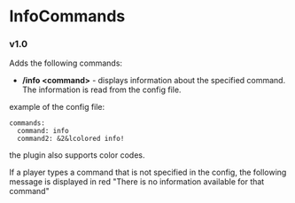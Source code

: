 # InfoCommands 
### v1.0

Adds the following commands:
* **/info \<command\>** - displays information about the specified command. The information is read from the config file.

example of the config file:
```
commands:
  command: info
  command2: &2&lcolored info!
```
the plugin also supports color codes.

If a player types a command that is not specified in the config, the following message is displayed in red "There is no information available for that command"
